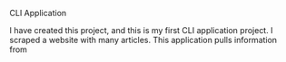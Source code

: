 CLI Application

I have created this project, and this is my first CLI application project. I scraped a website with many articles. This application 
pulls information from 